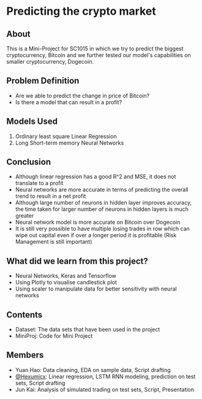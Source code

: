 # Predicting the crypto market

## About

This is a Mini-Project for SC1015 in which we try to predict the biggest cryptocurrency, Bitcoin and we further tested our model's capabilities on smaller cryptocurrency, Dogecoin.

## Problem Definition

- Are we able to predict the change in price of Bitcoin?
- Is there a model that can result in a profit?

## Models Used

1. Ordinary least square Linear Regression
2. Long Short-term memory Neural Networks

## Conclusion
- Although linear regression has a good R^2 and MSE, it does not translate to a profit
- Neural networks are more accurate in terms of predicting the overall trend to result in a net profit
- Although large number of neurons in hidden layer improves accuracy, the time taken for larger number of neurons in hidden layers is much greater
- Neural network model is more accurate on Bitcoin over Dogecoin
- It is still very possible to have multiple losing trades in row which can wipe out capital even if over a longer period it is profitable (Risk Management is still important)

## What did we learn from this project?
- Neural Networks, Keras and Tensorflow
- Using Plotly to visualise candlestick plot
- Using scaler to manipulate data for better sensitivity with neural networks


## Contents
- Dataset: The data sets that have been used in the project
- MiniProj: Code for Mini Project

## Members
- Yuan Hao:  Data cleaning, EDA on sample data, Script drafting
- [@Hexumicx](https://github.com/Hexumicx): Linear regression, LSTM RNN modeling, prediction on test sets, Script drafting
- Jun Kai: Analysis of simulated trading on test sets, Script, Presentation


